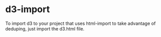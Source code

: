 d3-import
=========
To import d3 to your project that uses html-import to take advantage of
deduping, just import the d3.html file.
